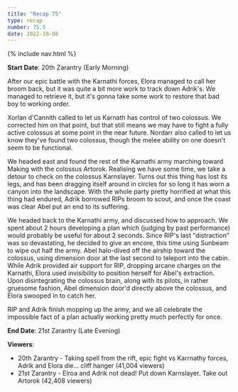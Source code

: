 ```yaml
---
title: "Recap 75"
type: recap
number: 75.5
date: 2022-10-08
---
```


{% include nav.html %}

**Start Date**: 20th Zarantry (Early Morning)

After our epic battle with the Karnathi forces, Elora managed to call her broom back, but it was quite a bit more work to track down Adrik's. We managed to retrieve it, but it's gonna take some work to restore that bad boy to working order.

Xorlan d'Cannith called to let us Karnath has control of two colossus. We corrected him on that point, but that still means we may have to fight a fully active colossus at some point in the near future. Nordarr also called to let us know they've found two colossus, though the melee ability on one doesn't seem to be functional.

We headed east and found the rest of the Karnathi army marching toward Making with the colossus Artorok. Realising we have some time, we take a detour to check on the colossus Karnslayer. Turns out this thing has lost its legs, and has been dragging itself around in circles for so long it has worn a canyon into the landscape. With the whole party pretty horrified at what this thing had endured, Adrik borrowed RIPs broom to scout, and once the coast was clear Abel put an end to its suffering.

We headed back to the Karnathi army, and discussed how to approach. We spent about 2 hours developing a plan which (judging by past performance) would probably be useful for about 2 seconds. Since RIP's last "distraction" was so devastating, he decided to give an encore, this time using Sunbeam to wipe out half the army. Abel halo-dived off the airship toward the colossus, using dimension door at the last second to teleport into the cabin. While Adrik provided air support for RIP, dropping arcane charges on the Karnathi, Elora used invisibility to position herself for Abel's extraction. Upon disintegrating the colossus brain, along with its pilots, in rather gruesome fashion, Abel dimension door'd directly above the colossus, and Elora swooped in to catch her.

RIP and Adrik finish mopping up the army, and we all celebrate the impossible fact of a plan actually working pretty much perfectly for once.

**End Date**: 21st Zarantry (Late Evening)

**Viewers**:
- 20th Zarantry - Taking spell from the rift, epic fight vs Karrnathy forces, Adrik and Elora die… cliff hanger (41,004 viewers)
- 21st Zarantry - Elroa and Adrik not dead! Put down Karnslayer. Take out Artorok (42,408 viewers)

